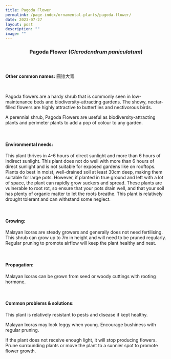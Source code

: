 ```yaml
---
title: Pagoda Flower
permalink: /page-index/ornamental-plants/pagoda-flower/
date: 2023-07-27
layout: post
description: ""
image: ""
---
```

<header> 
	<h3>Pagoda Flower (<em>Clerodendrum paniculatum</em>)</h3> 
</header> 
 
<section> 
	<p><strong>Other common names:</strong> 圆锥大青</p> 
	<br> 
</section> 
 
<section> 
	<p>Pagoda flowers are a hardy shrub that is commonly seen in low-maintenance beds and biodiversity-attracting gardens. The showy, nectar-filled flowers are highly attractive to butterflies and nectivorous birds.</p>
	<p>A perennial shrub, Pagoda Flowers are useful as biodiversity-attracting plants and perimeter plants to add a pop of colour to any garden.</p><p>
	 <br> 
</p></section> 
 
<section> 
  <h4>Environmental needs:</h4> 
    	<p>This plant thrives in 4-6 hours of direct sunlight and more than 6 hours of indirect sunlight. This plant does not do well with more than 6 hours of direct sunlight and is not suitable for exposed gardens like on rooftops.  Plants do best in moist, well-drained soil at least 30cm deep, making them suitable for large pots. However, if planted in true ground and left with a lot of space, the plant can rapidly grow suckers and spread. These plants are vulnerable to root rot, so ensure that your pots drain well, and that your soil has plenty of organic matter to let the roots breathe. This plant is relatively drought tolerant and can withstand some neglect.</p> 
	<br>
</section>

<section> 
  <h4>Growing:</h4> 
		<p>Malayan Ixoras are steady growers and generally does not need fertilising. This shrub can grow up to 7m in height and will need to be pruned regularly. Regular pruning to promote airflow will keep the plant healthy and neat.</p> 
	<br> 
</section> 

<section> 
  <h4>Propagation:</h4> 
		<p>Malayan Ixoras can be grown from seed or woody cuttings with rooting hormone.</p> 
	<br> 
</section> 
 
<section> 
  <h4>Common problems &amp; solutions:</h4> 
		<p>This plant is relatively resistant to pests and disease if kept healthy.</p>
		<p>Malayan Ixoras may look leggy when young. Encourage bushiness with regular pruning.</p>
		<p>If the plant does not receive enough light, it will stop producing flowers. Prune surrounding plants or move the plant to a sunnier spot to promote flower growth.</p>
	<br> 
</section>